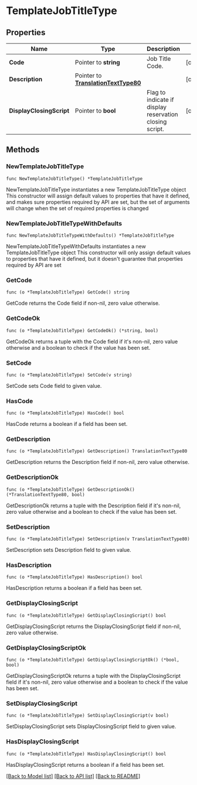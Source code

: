 # TemplateJobTitleType

## Properties

Name | Type | Description | Notes
------------ | ------------- | ------------- | -------------
**Code** | Pointer to **string** | Job Title Code. | [optional] 
**Description** | Pointer to [**TranslationTextType80**](TranslationTextType80.md) |  | [optional] 
**DisplayClosingScript** | Pointer to **bool** | Flag to indicate if display reservation closing script. | [optional] 

## Methods

### NewTemplateJobTitleType

`func NewTemplateJobTitleType() *TemplateJobTitleType`

NewTemplateJobTitleType instantiates a new TemplateJobTitleType object
This constructor will assign default values to properties that have it defined,
and makes sure properties required by API are set, but the set of arguments
will change when the set of required properties is changed

### NewTemplateJobTitleTypeWithDefaults

`func NewTemplateJobTitleTypeWithDefaults() *TemplateJobTitleType`

NewTemplateJobTitleTypeWithDefaults instantiates a new TemplateJobTitleType object
This constructor will only assign default values to properties that have it defined,
but it doesn't guarantee that properties required by API are set

### GetCode

`func (o *TemplateJobTitleType) GetCode() string`

GetCode returns the Code field if non-nil, zero value otherwise.

### GetCodeOk

`func (o *TemplateJobTitleType) GetCodeOk() (*string, bool)`

GetCodeOk returns a tuple with the Code field if it's non-nil, zero value otherwise
and a boolean to check if the value has been set.

### SetCode

`func (o *TemplateJobTitleType) SetCode(v string)`

SetCode sets Code field to given value.

### HasCode

`func (o *TemplateJobTitleType) HasCode() bool`

HasCode returns a boolean if a field has been set.

### GetDescription

`func (o *TemplateJobTitleType) GetDescription() TranslationTextType80`

GetDescription returns the Description field if non-nil, zero value otherwise.

### GetDescriptionOk

`func (o *TemplateJobTitleType) GetDescriptionOk() (*TranslationTextType80, bool)`

GetDescriptionOk returns a tuple with the Description field if it's non-nil, zero value otherwise
and a boolean to check if the value has been set.

### SetDescription

`func (o *TemplateJobTitleType) SetDescription(v TranslationTextType80)`

SetDescription sets Description field to given value.

### HasDescription

`func (o *TemplateJobTitleType) HasDescription() bool`

HasDescription returns a boolean if a field has been set.

### GetDisplayClosingScript

`func (o *TemplateJobTitleType) GetDisplayClosingScript() bool`

GetDisplayClosingScript returns the DisplayClosingScript field if non-nil, zero value otherwise.

### GetDisplayClosingScriptOk

`func (o *TemplateJobTitleType) GetDisplayClosingScriptOk() (*bool, bool)`

GetDisplayClosingScriptOk returns a tuple with the DisplayClosingScript field if it's non-nil, zero value otherwise
and a boolean to check if the value has been set.

### SetDisplayClosingScript

`func (o *TemplateJobTitleType) SetDisplayClosingScript(v bool)`

SetDisplayClosingScript sets DisplayClosingScript field to given value.

### HasDisplayClosingScript

`func (o *TemplateJobTitleType) HasDisplayClosingScript() bool`

HasDisplayClosingScript returns a boolean if a field has been set.


[[Back to Model list]](../README.md#documentation-for-models) [[Back to API list]](../README.md#documentation-for-api-endpoints) [[Back to README]](../README.md)


